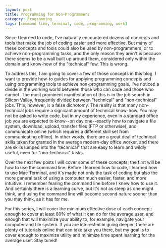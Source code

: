 ```yaml
---
layout: post
title: Programming for Non-Programmers
category: Programming
tags: [command line, terminal, code, programming, work]
---
```


Since I learned to code, I've naturally encountered dozens of concepts and tools that make the job of coding easier and more effective. But many of these concepts and tools could also be used by non-programmers, or to achieve non-programming tasks, and the only reason they aren't is because there seems to be a wall built up around them, considered only within the domain and know-how of the "technical" few. This is wrong.

To address this, I am going to cover a few of those concepts in this blog. I want to provide how-to guides for applying programming concepts and using programming tools to achieve non-programming goals. I've noticed a divide in the working world between those who can code and those who cannot. The most prominent manifestation of this is in the job search in Silicon Valley, frequently divided between "technical" and "non-technical" jobs. This, however, is a false dichotomy. The reality is that many non-technical jobs require a signicant amount of technical know-how. You may not be asked to write code, but in my experience, even in a standard office job you are expected to know--on day one--exactly how to navigate a file system, download, upload, transfer files (FTP or otherwise), and communicate online (which requires a different skill set from communicating offline). In other words, there are a great deal of technical skills taken for granted in the average modern-day office worker, and there are skills lumped into the "technical" that are easy to learn and wildly useful, even for "non-technical" tasks.

Over the next few posts I will cover some of these concepts; the first will be how to use the command line. Before I learned how to code, I learned how to use Mac Terminal, and it's made not only the task of coding but also the more general task of using a computer much easier, faster, and more intuitive. I remember fearing the command line before I knew how to use it. And certainly there is a learning curve, but it's not as steep as one might think, and using the command line will become second nature sooner than you may think, as it has for me.

For this series, I will cover the minimum effective dose of each concept: enough to cover at least 80% of what it can do for the average user, and enough that will maximize your ability to, for example, navigate your computer and file system. If you are interested in going deeper, there are plenty of tutorials online that can take take you there, but my goal is to cover enough to maximize utility and minimize time spent learning for the average user. Stay tuned!